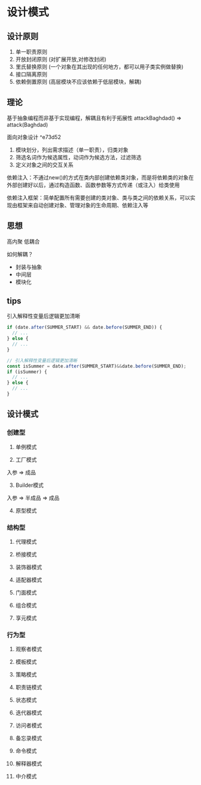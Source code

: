# 设计模式

## 设计原则

1. 单一职责原则
2. 开放封闭原则 (对扩展开放,对修改封闭) 
3. 里氏替换原则 (一个对象在其出现的任何地方，都可以用子类实例做替换)
4. 接口隔离原则
5. 依赖倒置原则 (高层模块不应该依赖于低层模块，解耦)

## 理论

基于抽象编程而非基于实现编程，解耦且有利于拓展性 attackBaghdad() => attack(Baghdad)

面向对象设计  ^e73d52
1. 模块划分，列出需求描述（单一职责），归类对象
2. 筛选名词作为候选属性，动词作为候选方法，过滤筛选
3. 定义对象之间的交互关系

依赖注入：不通过new()的方式在类内部创建依赖类对象，而是将依赖类的对象在外部创建好以后，通过构造函数、函数参数等方式传递（或注入）给类使用

依赖注入框架：简单配置所有需要创建的类对象、类与类之间的依赖关系，可以实现由框架来自动创建对象、管理对象的生命周期、依赖注入等

## 思想

高内聚 低耦合

如何解耦？  
- 封装与抽象  
- 中间层  
- 模块化  

## tips

引入解释性变量后逻辑更加清晰
``` js
if (date.after(SUMMER_START) && date.before(SUMMER_END)) {
  // ...
} else {
  // ...
}

// 引入解释性变量后逻辑更加清晰
const isSummer = date.after(SUMMER_START)&&date.before(SUMMER_END);
if (isSummer) {
  // ...
} else {
  // ...
} 
```

## 设计模式

### 创建型

1. 单例模式

2. 工厂模式

入参 => 成品

3. Builder模式  

入参 => 半成品 => 成品

4. 原型模式

### 结构型

1. 代理模式

2. 桥接模式

3. 装饰器模式

4. 适配器模式

5. 门面模式

6. 组合模式

7. 享元模式

### 行为型

1. 观察者模式

2. 模板模式

3. 策略模式

4. 职责链模式

5. 状态模式

6. 迭代器模式

7. 访问者模式

8. 备忘录模式

9. 命令模式

10. 解释器模式

11. 中介模式


